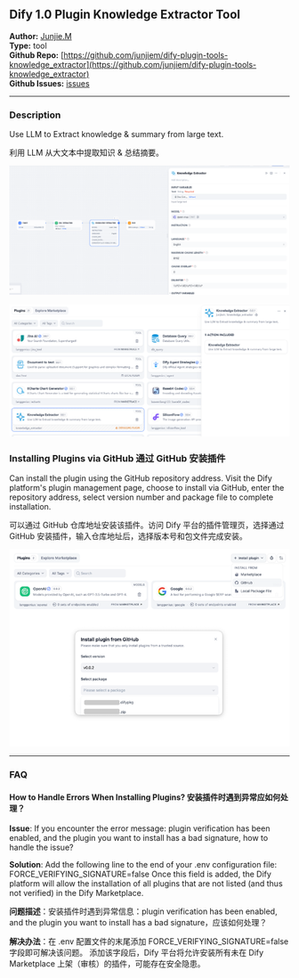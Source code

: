 ## Dify 1.0 Plugin Knowledge Extractor Tool


**Author:** [Junjie.M](https://github.com/junjiem)   
**Type:** tool  
**Github Repo:** [https://github.com/junjiem/dify-plugin-tools-knowledge_extractor](https://github.com/junjiem/dify-plugin-tools-knowledge_extractor)   
**Github Issues:** [issues](https://github.com/junjiem/dify-plugin-tools-knowledge_extractor/issues)  


---


### Description

Use LLM to Extract knowledge & summary from large text.

利用 LLM 从大文本中提取知识 & 总结摘要。

![knowledge_extractor](_assets/knowledge_extractor.png)

![knowledge_extractor_workflow](_assets/knowledge_extractor_workflow.png)



### Installing Plugins via GitHub  通过 GitHub 安装插件

Can install the plugin using the GitHub repository address. Visit the Dify platform's plugin management page, choose to install via GitHub, enter the repository address, select version number and package file to complete installation.

可以通过 GitHub 仓库地址安装该插件。访问 Dify 平台的插件管理页，选择通过 GitHub 安装插件，输入仓库地址后，选择版本号和包文件完成安装。

![install_plugin_via_github](_assets/install_plugin_via_github.png)


---



### FAQ

#### How to Handle Errors When Installing Plugins? 安装插件时遇到异常应如何处理？

**Issue**: If you encounter the error message: plugin verification has been enabled, and the plugin you want to install has a bad signature, how to handle the issue?

**Solution**: Add the following line to the end of your .env configuration file: FORCE_VERIFYING_SIGNATURE=false
Once this field is added, the Dify platform will allow the installation of all plugins that are not listed (and thus not verified) in the Dify Marketplace.

**问题描述**：安装插件时遇到异常信息：plugin verification has been enabled, and the plugin you want to install has a bad signature，应该如何处理？

**解决办法**：在 .env 配置文件的末尾添加 FORCE_VERIFYING_SIGNATURE=false 字段即可解决该问题。
添加该字段后，Dify 平台将允许安装所有未在 Dify Marketplace 上架（审核）的插件，可能存在安全隐患。

